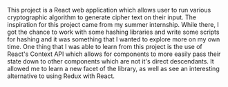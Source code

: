 This project is a React web application which allows user to run various cryptographic algorithm to generate cipher text on their input. The inspiration for this project came from my summer internship. While there, I got the chance to work with some hashing libraries and write some scripts for hashing and it was something that I wanted to explore more on my own time. One thing that I was able to learn from this project is the use of React's Context API which allows for components to more easily pass their state down to other components which are not it's direct descendants. It allowed me to learn a new facet of the library, as well as see an interesting alternative to using Redux with React.
